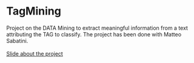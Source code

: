 # TagMining
Project on the DATA Mining to extract meaningful information from a text attributing the TAG to classify. The project has been done with Matteo Sabatini. 
 <br /><br />
[Slide about the project](https://github.com/andreaCremisini/TagMining/blob/master/MASC_slide.pdf)<br /><br />
